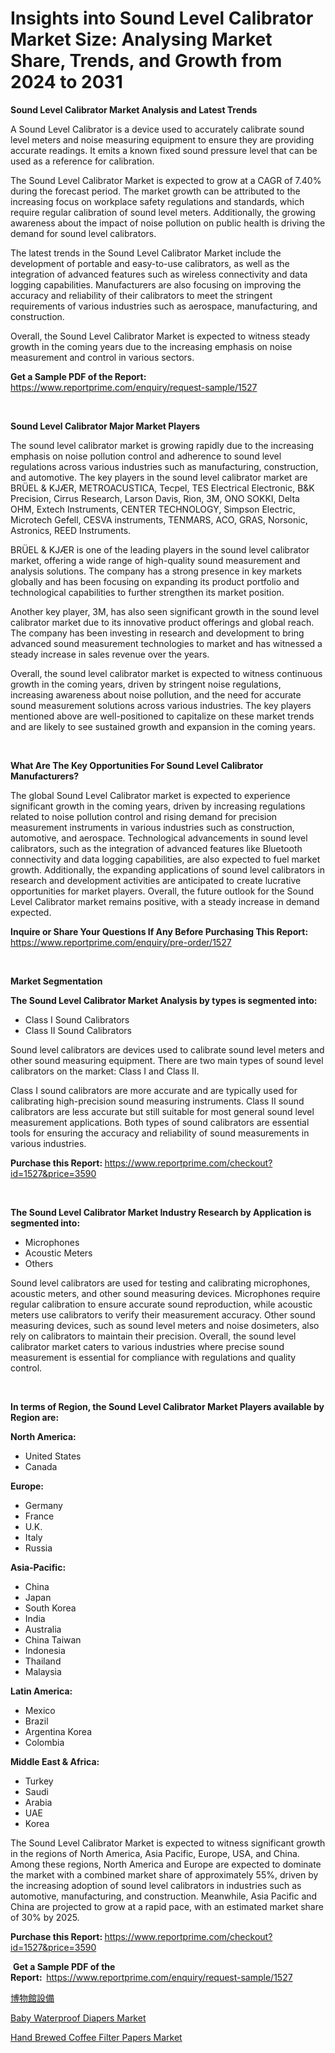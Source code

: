 <p><h1>Insights into Sound Level Calibrator Market Size: Analysing Market Share, Trends, and Growth from 2024 to 2031</h1></p><p><strong>Sound Level Calibrator Market Analysis and Latest Trends</strong></p>
<p><p>A Sound Level Calibrator is a device used to accurately calibrate sound level meters and noise measuring equipment to ensure they are providing accurate readings. It emits a known fixed sound pressure level that can be used as a reference for calibration.</p><p>The Sound Level Calibrator Market is expected to grow at a CAGR of 7.40% during the forecast period. The market growth can be attributed to the increasing focus on workplace safety regulations and standards, which require regular calibration of sound level meters. Additionally, the growing awareness about the impact of noise pollution on public health is driving the demand for sound level calibrators.</p><p>The latest trends in the Sound Level Calibrator Market include the development of portable and easy-to-use calibrators, as well as the integration of advanced features such as wireless connectivity and data logging capabilities. Manufacturers are also focusing on improving the accuracy and reliability of their calibrators to meet the stringent requirements of various industries such as aerospace, manufacturing, and construction.</p><p>Overall, the Sound Level Calibrator Market is expected to witness steady growth in the coming years due to the increasing emphasis on noise measurement and control in various sectors.</p></p>
<p><strong>Get a Sample PDF of the Report:&nbsp;</strong> <a href="https://www.reportprime.com/enquiry/request-sample/1527">https://www.reportprime.com/enquiry/request-sample/1527</a></p>
<p>&nbsp;</p>
<p><strong>Sound Level Calibrator Major Market Players</strong></p>
<p><p>The sound level calibrator market is growing rapidly due to the increasing emphasis on noise pollution control and adherence to sound level regulations across various industries such as manufacturing, construction, and automotive. The key players in the sound level calibrator market are BRÜEL & KJÆR, METROACUSTICA, Tecpel, TES Electrical Electronic, B&K Precision, Cirrus Research, Larson Davis, Rion, 3M, ONO SOKKI, Delta OHM, Extech Instruments, CENTER TECHNOLOGY, Simpson Electric, Microtech Gefell, CESVA instruments, TENMARS, ACO, GRAS, Norsonic, Astronics, REED Instruments.</p><p>BRÜEL & KJÆR is one of the leading players in the sound level calibrator market, offering a wide range of high-quality sound measurement and analysis solutions. The company has a strong presence in key markets globally and has been focusing on expanding its product portfolio and technological capabilities to further strengthen its market position.</p><p>Another key player, 3M, has also seen significant growth in the sound level calibrator market due to its innovative product offerings and global reach. The company has been investing in research and development to bring advanced sound measurement technologies to market and has witnessed a steady increase in sales revenue over the years.</p><p>Overall, the sound level calibrator market is expected to witness continuous growth in the coming years, driven by stringent noise regulations, increasing awareness about noise pollution, and the need for accurate sound measurement solutions across various industries. The key players mentioned above are well-positioned to capitalize on these market trends and are likely to see sustained growth and expansion in the coming years.</p></p>
<p>&nbsp;</p>
<p><strong>What Are The Key Opportunities For Sound Level Calibrator Manufacturers?</strong></p>
<p><p>The global Sound Level Calibrator market is expected to experience significant growth in the coming years, driven by increasing regulations related to noise pollution control and rising demand for precision measurement instruments in various industries such as construction, automotive, and aerospace. Technological advancements in sound level calibrators, such as the integration of advanced features like Bluetooth connectivity and data logging capabilities, are also expected to fuel market growth. Additionally, the expanding applications of sound level calibrators in research and development activities are anticipated to create lucrative opportunities for market players. Overall, the future outlook for the Sound Level Calibrator market remains positive, with a steady increase in demand expected.</p></p>
<p><strong>Inquire or Share Your Questions If Any Before Purchasing This Report:</strong> <a href="https://www.reportprime.com/enquiry/pre-order/1527">https://www.reportprime.com/enquiry/pre-order/1527</a></p>
<p>&nbsp;</p>
<p><strong>Market Segmentation</strong></p>
<p><strong>The Sound Level Calibrator Market Analysis by types is segmented into:</strong></p>
<p><ul><li>Class I Sound Calibrators</li><li>Class II Sound Calibrators</li></ul></p>
<p><p>Sound level calibrators are devices used to calibrate sound level meters and other sound measuring equipment. There are two main types of sound level calibrators on the market: Class I and Class II. </p><p>Class I sound calibrators are more accurate and are typically used for calibrating high-precision sound measuring instruments. Class II sound calibrators are less accurate but still suitable for most general sound level measurement applications. Both types of sound calibrators are essential tools for ensuring the accuracy and reliability of sound measurements in various industries.</p></p>
<p><strong>Purchase this Report:&nbsp;</strong><a href="https://www.reportprime.com/checkout?id=1527&price=3590">https://www.reportprime.com/checkout?id=1527&price=3590</a></p>
<p>&nbsp;</p>
<p><strong>The Sound Level Calibrator Market Industry Research by Application is segmented into:</strong></p>
<p><ul><li>Microphones</li><li>Acoustic Meters</li><li>Others</li></ul></p>
<p><p>Sound level calibrators are used for testing and calibrating microphones, acoustic meters, and other sound measuring devices. Microphones require regular calibration to ensure accurate sound reproduction, while acoustic meters use calibrators to verify their measurement accuracy. Other sound measuring devices, such as sound level meters and noise dosimeters, also rely on calibrators to maintain their precision. Overall, the sound level calibrator market caters to various industries where precise sound measurement is essential for compliance with regulations and quality control.</p></p>
<p>&nbsp;</p>
<p><strong>In terms of Region, the Sound Level Calibrator Market Players available by Region are:</strong></p>
<p>
    <p> <strong> North America: </strong>
        <ul>
            <li>United States</li>
            <li>Canada</li>
        </ul>
        </p> 
    <p> <strong> Europe: </strong>
        <ul>
            <li>Germany</li>
            <li>France</li>
            <li>U.K.</li>
            <li>Italy</li>
            <li>Russia</li>
        </ul>
        </p> 
    <p> <strong> Asia-Pacific: </strong>
        <ul>
            <li>China</li>
            <li>Japan</li>
            <li>South Korea</li>
            <li>India</li>
            <li>Australia</li>
            <li>China Taiwan</li>
            <li>Indonesia</li>
            <li>Thailand</li>
            <li>Malaysia</li>
        </ul>
        </p> 
    <p> <strong> Latin America: </strong>
        <ul>
            <li>Mexico</li>
            <li>Brazil</li>
            <li>Argentina Korea</li>
            <li>Colombia</li>
        </ul>
        </p> 
    <p> <strong> Middle East & Africa: </strong>
        <ul>
            <li>Turkey</li>
            <li>Saudi</li>
            <li>Arabia</li>
            <li>UAE</li>
            <li>Korea</li>
        </ul>
    </p>
    </p>
<p><p>The Sound Level Calibrator Market is expected to witness significant growth in the regions of North America, Asia Pacific, Europe, USA, and China. Among these regions, North America and Europe are expected to dominate the market with a combined market share of approximately 55%, driven by the increasing adoption of sound level calibrators in industries such as automotive, manufacturing, and construction. Meanwhile, Asia Pacific and China are projected to grow at a rapid pace, with an estimated market share of 30% by 2025.</p></p>
<p><strong>Purchase this Report: </strong><a href="https://www.reportprime.com/checkout?id=1527&price=3590">https://www.reportprime.com/checkout?id=1527&price=3590</a></p>
<p>&nbsp;<strong>Get a Sample PDF of the Report:&nbsp;&nbsp;</strong><a href="https://www.reportprime.com/enquiry/request-sample/1527">https://www.reportprime.com/enquiry/request-sample/1527</a></p>
<p><strong></strong></p>
<p><p><a href="https://github.com/oafhukehf4709715/Market-Research-Report-List-1/blob/main/71184189656.md">博物館設備</a></p><p><a href="https://github.com/guneycigdem35/Market-Research-Report-List-2/blob/main/baby-waterproof-diapers-market.md">Baby Waterproof Diapers Market</a></p><p><a href="https://github.com/Paul14Anderson63/Market-Research-Report-List-3/blob/main/hand-brewed-coffee-filter-papers-market.md">Hand Brewed Coffee Filter Papers Market</a></p></p>